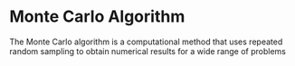 # Monte Carlo Algorithm

The Monte Carlo algorithm is a computational method that uses repeated random sampling to obtain numerical results for a wide range of problems
